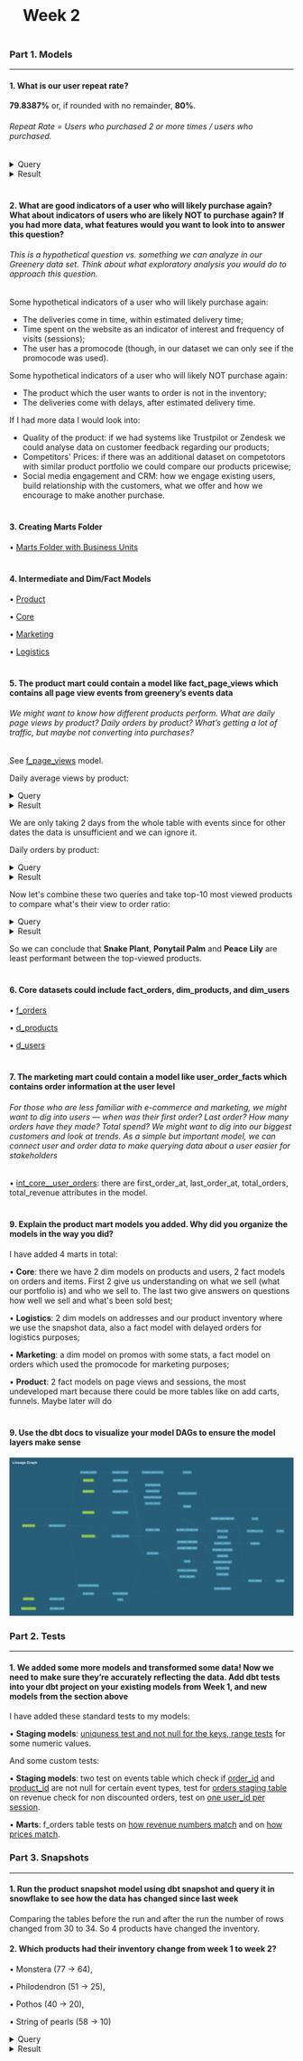 <div id="user-content-toc">
  <ul>
    <summary><h1 style="display: inline-block;">Week 2</h1></summary>
  </ul>
</div>

### Part 1. Models

---

#### 1. What is our user repeat rate?

**79.8387%** or, if rounded with no remainder, **80%**.

###### Repeat Rate = Users who purchased 2 or more times / users who purchased.

<details>
  
<summary>Query</summary>
  
</br>
  
```sql
select
  count(distinct iff(total_orders > 0, user_id, null)) as count_ordering_users,
  count(distinct iff(total_orders > 1, user_id, null)) as count_returning_users,
  div0(count_returning_users, count_ordering_users) * 100 as rate_repeat,
  round(rate_repeat, 0) as rate_repeat_rounded_0
  
from dev_db.dbt_pavelfilatovpaltacom.d_users
```
  
</details>

<details>
  
<summary>Result</summary>
  
</br>
  
| COUNT_ORDERING_USERS | COUNT_RETURNING_USERS | RATE_REPEAT | RATE_REPEAT_ROUNDED_0 |
| -------------------- | --------------------- | ----------- | --------------------- |
| 124                  | 99                    | 79.8387     | 80                    |
  
</details>

#

#### 2. What are good indicators of a user who will likely purchase again? What about indicators of users who are likely NOT to purchase again? If you had more data, what features would you want to look into to answer this question?

###### This is a hypothetical question vs. something we can analyze in our Greenery data set. Think about what exploratory analysis you would do to approach this question.

Some hypothetical indicators of a user who will likely purchase again:
- The deliveries come in time, within estimated delivery time;
- Time spent on the website as an indicator of interest and frequency of visits (sessions);
- The user has a promocode (though, in our dataset we can only see if the promocode was used).

Some hypothetical indicators of a user who will likely NOT purchase again:
- The product which the user wants to order is not in the inventory;
- The deliveries come with delays, after estimated delivery time.

If I had more data I would look into:
- Quality of the product: if we had systems like Trustpilot or Zendesk we could analyse data on customer feedback regarding our products;
- Competitors' Prices: if there was an additional dataset on competotors with similar product portfolio we could compare our products pricewise;
- Social media engagement and CRM: how we engage existing users, build relationship with the customers, what we offer and how we encourage to make another purchase.

#

#### 3. Creating Marts Folder

• [Marts Folder with Business Units](https://github.com/pavel-palta/course-dbt/tree/main/greenery/models/marts)

#

#### 4. Intermediate and Dim/Fact Models

• [Product](https://github.com/pavel-palta/course-dbt/tree/main/greenery/models/marts/product)

• [Core](https://github.com/pavel-palta/course-dbt/tree/main/greenery/models/marts/core)

• [Marketing](https://github.com/pavel-palta/course-dbt/tree/main/greenery/models/marts/marketing)

• [Logistics](https://github.com/pavel-palta/course-dbt/tree/main/greenery/models/marts/logistics)

#

#### 5. The product mart could contain a model like fact_page_views which contains all page view events from greenery’s events data

###### We might want to know how different products perform. What are daily page views by product? Daily orders by product? What’s getting a lot of traffic, but maybe not converting into purchases?

See [f_page_views](https://github.com/pavel-palta/course-dbt/blob/main/greenery/models/marts/product/f_page_views.sql) model.

Daily average views by product:

<details>
  
<summary>Query</summary>

```sql
with 

daily_views_product as (

  select
    product,
    date(event_at) as report_date,
    count(distinct event_id) as views
  
  from dev_db.dbt_pavelfilatovpaltacom.f_page_views

  group by 1, 2
  order by 2 desc, 1 asc

)

select
  product,
  avg(views) as average_views
  
from daily_views_product

where 
  report_date = '2021-02-11' or 
  report_date = '2021-02-10'

group by 1
order by 2 desc
```
  
</details>

<details>
  
<summary>Result</summary>
  
</br>
  
| PRODUCT                | AVERAGE_VIEWS |
| ---------------------- | ------------- |
| Birds Nest Fern        | 40            |
| Pink Anthurium         | 37            |
| Orchid                 | 37            |
| Snake Plant            | 36.5          |
| Ponytail Palm          | 35            |
| Majesty Palm           | 34.5          |
| Bamboo                 | 34.5          |
| Peace Lily             | 33.5          |
| Ficus                  | 33.5          |
| String of pearls       | 32.5          |
| Aloe Vera              | 32.5          |
| ZZ Plant               | 32.5          |
| Arrow Head             | 32            |
| Pothos                 | 32            |
| Boston Fern            | 31.5          |
| Philodendron           | 31.5          |
| Dragon Tree            | 31            |
| Angel Wings Begonia    | 30.5          |
| Pilea Peperomioides    | 30            |
| Spider Plant           | 29.5          |
| Fiddle Leaf Fig        | 29.5          |
| Bird of Paradise       | 29.5          |
| Money Tree             | 28            |
| Rubber Plant           | 28            |
| Cactus                 | 27            |
| Alocasia Polly         | 27            |
| Calathea Makoyana      | 26            |
| Monstera               | 24.5          |
| Jade Plant             | 23            |
| Devil's Ivy            | 22.5          |
  
</details>

We are only taking 2 days from the whole table with events since for other dates the data is unsufficient and we can ignore it.

Daily orders by product:

<details>
  
<summary>Query</summary>

```sql
with 

daily_product_orders as (

  select
    product,
    date(ordered_at) as report_date,
    count(distinct order_id) as orders
  
  from dev_db.dbt_pavelfilatovpaltacom.f_items

  group by 1, 2
  order by 2 desc, 1 asc

)

select
  product,
  avg(orders) as average_orders

from daily_product_orders

group by 1
order by 2 desc
```
  
</details>

<details>
  
<summary>Result</summary>
  
</br>

| PRODUCT                | AVERAGE_ORDERS |
| ---------------------- | -------------- |
| String of pearls       | 19.5           |
| Bamboo                 | 18             |
| Arrow Head             | 17.5           |
| Orchid                 | 17             |
| ZZ Plant               | 17             |
| Birds Nest Fern        | 16.5           |
| Majesty Palm           | 16.5           |
| Aloe Vera              | 16             |
| Pink Anthurium         | 15.5           |
| Cactus                 | 15             |
| Philodendron           | 15             |
| Snake Plant            | 14.5           |
| Ficus                  | 14.5           |
| Dragon Tree            | 14.5           |
| Pilea Peperomioides    | 14             |
| Rubber Plant           | 14             |
| Ponytail Palm          | 14             |
| Spider Plant           | 14             |
| Fiddle Leaf Fig        | 14             |
| Bird of Paradise       | 13.5           |
| Peace Lily             | 13.5           |
| Calathea Makoyana      | 13.5           |
| Money Tree             | 13             |
| Boston Fern            | 13             |
| Monstera               | 12.5           |
| Angel Wings Begonia    | 12             |
| Devil's Ivy            | 11             |
| Jade Plant             | 11             |
| Pothos                 | 10.5           |
| Alocasia Polly         | 10.5           |

</details>

Now let's combine these two queries and take top-10 most viewed products to compare what's their view to order ratio:

<details>
  
<summary>Query</summary>

```sql
with 

daily_views_product as (

  select
    product,
    date(event_at) as report_date,
    count(distinct event_id) as views
  
  from dev_db.dbt_pavelfilatovpaltacom.f_page_views

  group by 1, 2
  order by 2 desc, 1 asc

),

average_product_views as (

  select
    product,
    avg(views) as average_views
  
  from daily_views_product

  where 
    report_date = '2021-02-11' or 
    report_date = '2021-02-10'

  group by 1
  order by 2 desc

  limit 10

),

daily_product_orders as (

  select
    product,
    date(ordered_at) as report_date,
    count(distinct order_id) as orders
  
  from dev_db.dbt_pavelfilatovpaltacom.f_items

  group by 1, 2
  order by 2 desc, 1 asc

),

average_product_orders as (

select
  product,
  avg(orders) as average_orders

from daily_product_orders

group by 1
order by 2 desc

)

select
  v.product,
  v.average_views,
  concat(round(div0(o.average_orders, v.average_views)*100), ' %') as rate_order_views

from average_product_views as v
left join average_product_orders as o
  on v.product = o.product

order by 3 asc
```
  
</details>
  
<details>
  
<summary>Result</summary>
  
</br>

| PRODUCT             | AVERAGE_VIEWS | RATE_ORDER_VIEWS |
| ------------------- | ------------- | ----------------- |
| Snake Plant         | 36.5          | 40%               |
| Ponytail Palm       | 35            | 40%               |
| Peace Lily          | 33.5          | 40%               |
| Birds Nest Fern     | 40            | 41%               |
| Pink Anthurium      | 37            | 42%               |
| Ficus               | 33.5          | 43%               |
| Orchid              | 37            | 46%               |
| Majesty Palm        | 34.5          | 48%               |
| Bamboo              | 34.5          | 52%               |
| ZZ Plant            | 32.5          | 52%               |

</details>

So we can conclude that **Snake Plant**, **Ponytail Palm** and **Peace Lily** are least performant between the top-viewed products.

#

#### 6. Core datasets could include fact_orders, dim_products, and dim_users

• [f_orders](https://github.com/pavel-palta/course-dbt/blob/main/greenery/models/marts/core/f_orders.sql)

• [d_products](https://github.com/pavel-palta/course-dbt/blob/main/greenery/models/marts/core/d_products.sql)

• [d_users](https://github.com/pavel-palta/course-dbt/blob/main/greenery/models/marts/core/d_users.sql)


#

#### 7. The marketing mart could contain a model like user_order_facts which contains order information at the user level

###### For those who are less familiar with e-commerce and marketing, we might want to dig into users — when was their first order? Last order? How many orders have they made? Total spend? We might want to dig into our biggest customers and look at trends. As a simple but important model, we can connect user and order data to make querying data about a user easier for stakeholders

• [int_core__user_orders](https://github.com/pavel-palta/course-dbt/blob/main/greenery/models/marts/core/intermediate/int_core__user_orders.sql): there are first_order_at, last_order_at, total_orders, total_revenue attributes in the model.

#

#### 9. Explain the product mart models you added. Why did you organize the models in the way you did?

I have added 4 marts in total:

• **Core**: there we have 2 dim models on products and users, 2 fact models on orders and items. First 2 give us understanding on what we sell (what our portfolio is) and who we sell to. The last two give answers on questions how well we sell and what's been sold best;

• **Logistics**: 2 dim models on addresses and our product inventory where we use the snapshot data, also a fact model with delayed orders for logistics purposes;

• **Marketing**: a dim model on promos with some stats, a fact model on orders which used the promocode for marketing purposes;

• **Product**: 2 fact models on page views and sessions, the most undeveloped mart because there could be more tables like on add carts, funnels. Maybe later will do

#

#### 9. Use the dbt docs to visualize your model DAGs to ensure the model layers make sense

![Week 2 DAG](week2_dag_screenshot.png "Week 2 DAG")

### Part 2. Tests

---

#### 1. We added some more models and transformed some data! Now we need to make sure they’re accurately reflecting the data. Add dbt tests into your dbt project on your existing models from Week 1, and new models from the section above

I have added these standard tests to my models:

• **Staging models**: [uniquness test and not null for the keys, range tests](https://github.com/pavel-palta/course-dbt/blob/main/greenery/models/staging/postgres/_stg_postgres__models.yml) for some numeric values.

And some custom tests:

• **Staging models**: two test on events table which check if [order_id](https://github.com/pavel-palta/course-dbt/blob/main/greenery/tests/tst_events_order_id.sql) and [product_id](https://github.com/pavel-palta/course-dbt/blob/main/greenery/tests/tst_events_product_id.sql) are not null for certain event types, test for [orders staging table](https://github.com/pavel-palta/course-dbt/blob/main/greenery/tests/tst_no_promo_order_revenues.sql) on revenue check for non discounted orders, test on [one user_id per session](https://github.com/pavel-palta/course-dbt/blob/main/greenery/tests/tst_one_session_per_user.sql).

• **Marts**: f_orders table tests on [how revenue numbers match](https://github.com/pavel-palta/course-dbt/blob/main/greenery/tests/tst_order_revenues.sql) and on [how prices match](https://github.com/pavel-palta/course-dbt/blob/main/greenery/tests/tst_product_revenue_price.sql).

### Part 3. Snapshots

---

#### 1. Run the product snapshot model using dbt snapshot and query it in snowflake to see how the data has changed since last week

Comparing the tables before the run and after the run the number of rows changed from 30 to 34. So 4 products have changed the inventory.


#### 2. Which products had their inventory change from week 1 to week 2? 

• Monstera (77 → 64), 

• Philodendron (51 → 25), 

• Pothos (40 → 20), 

• String of pearls (58 → 10)

<details>
  
<summary>Query</summary>
  
</br>
  
```sql

-- note: this query may show different results
-- if you're running it days after the date in where

select
  product,
  previous_inventory,
  current_inventory

from dev_db.dbt_pavelfilatovpaltacom.d_inventory

where updated_at > '2023-04-18'
```
  
</details>

<details>
  
<summary>Result</summary>
  
</br>
  
| PRODUCT             | OLD_INVENTORY | NEW_INVENTORY  |
| ------------------- | ------------- | -------------- |
| Monstera            | 77            | 64             |
| Philodendron        | 51            | 25             |
| Pothos              | 40            | 20             |
| String of pearls    | 58            | 10             |
  
</details>
